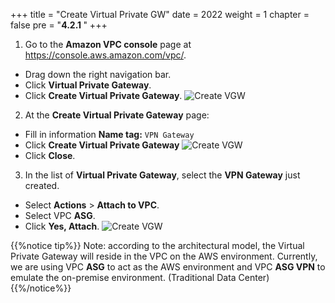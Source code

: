 +++
title = "Create Virtual Private GW"
date = 2022
weight = 1
chapter = false
pre = "<b>4.2.1 </b>"
+++


1. Go to the **Amazon VPC console** page at https://console.aws.amazon.com/vpc/.
  + Drag down the right navigation bar.
  + Click **Virtual Private Gateway**.
  + Click **Create Virtual Private Gateway**.
![Create VGW](/images/vpn/create-vgw.png?width=90pc)

2. At the **Create Virtual Private Gateway** page:
  + Fill in information **Name tag:** ```VPN Gateway```
  + Click **Create Virtual Private Gateway**
![Create VGW](/images/vpn/create-vgw2.png?width=90pc)
  + Click **Close**.

3. In the list of **Virtual Private Gateway**, select the **VPN Gateway** just created.
  + Select **Actions** > **Attach to VPC**.
  + Select VPC **ASG**.
  + Click **Yes, Attach**.
![Create VGW](/images/vpn/create-vgw3.png?width=90pc)

{{%notice tip%}}
Note: according to the architectural model, the Virtual Private Gateway will reside in the VPC on the AWS environment. Currently, we are using VPC **ASG** to act as the AWS environment and VPC **ASG VPN** to emulate the on-premise environment. (Traditional Data Center)
{{%/notice%}}